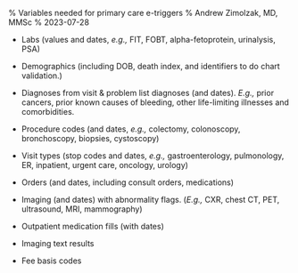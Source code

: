% Variables needed for primary care e-triggers
% Andrew Zimolzak, MD, MMSc
% 2023-07-28




- Labs (values and dates, *e.g.,* FIT, FOBT, alpha-fetoprotein,
urinalysis, PSA)

- Demographics (including DOB, death index, and identifiers to do
chart validation.)

- Diagnoses from visit & problem list diagnoses (and dates). *E.g.,*
prior cancers, prior known causes of bleeding, other life-limiting
illnesses and comorbidities.

- Procedure codes (and dates, *e.g.,* colectomy, colonoscopy,
bronchoscopy, biopsies, cystoscopy)

- Visit types (stop codes and dates, *e.g.,* gastroenterology,
pulmonology, ER, inpatient, urgent care, oncology, urology)

- Orders (and dates, including consult orders, medications)

- Imaging (and dates) with abnormality flags. (*E.g.,* CXR, chest CT,
PET, ultrasound, MRI, mammography)

- Outpatient medication fills (with dates)

- Imaging text results

- Fee basis codes
